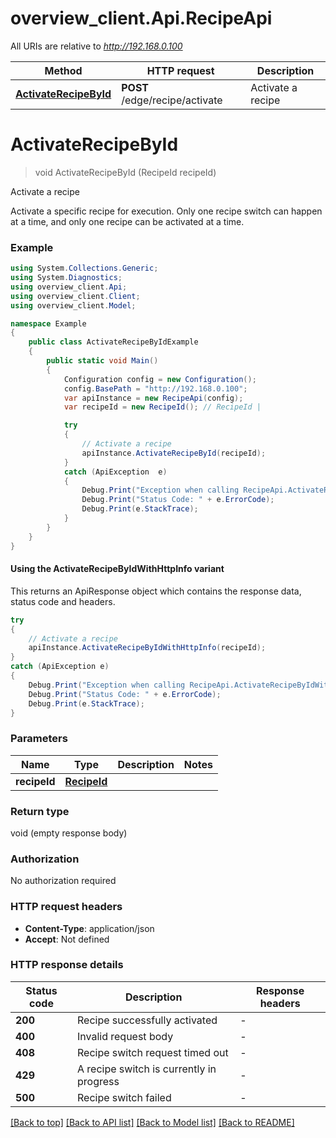 # overview_client.Api.RecipeApi

All URIs are relative to *http://192.168.0.100*

| Method | HTTP request | Description |
|--------|--------------|-------------|
| [**ActivateRecipeById**](RecipeApi.md#activaterecipebyid) | **POST** /edge/recipe/activate | Activate a recipe |

<a id="activaterecipebyid"></a>
# **ActivateRecipeById**
> void ActivateRecipeById (RecipeId recipeId)

Activate a recipe

Activate a specific recipe for execution. Only one recipe switch can happen at a time, and only one recipe can be activated at a time.

### Example
```csharp
using System.Collections.Generic;
using System.Diagnostics;
using overview_client.Api;
using overview_client.Client;
using overview_client.Model;

namespace Example
{
    public class ActivateRecipeByIdExample
    {
        public static void Main()
        {
            Configuration config = new Configuration();
            config.BasePath = "http://192.168.0.100";
            var apiInstance = new RecipeApi(config);
            var recipeId = new RecipeId(); // RecipeId | 

            try
            {
                // Activate a recipe
                apiInstance.ActivateRecipeById(recipeId);
            }
            catch (ApiException  e)
            {
                Debug.Print("Exception when calling RecipeApi.ActivateRecipeById: " + e.Message);
                Debug.Print("Status Code: " + e.ErrorCode);
                Debug.Print(e.StackTrace);
            }
        }
    }
}
```

#### Using the ActivateRecipeByIdWithHttpInfo variant
This returns an ApiResponse object which contains the response data, status code and headers.

```csharp
try
{
    // Activate a recipe
    apiInstance.ActivateRecipeByIdWithHttpInfo(recipeId);
}
catch (ApiException e)
{
    Debug.Print("Exception when calling RecipeApi.ActivateRecipeByIdWithHttpInfo: " + e.Message);
    Debug.Print("Status Code: " + e.ErrorCode);
    Debug.Print(e.StackTrace);
}
```

### Parameters

| Name | Type | Description | Notes |
|------|------|-------------|-------|
| **recipeId** | [**RecipeId**](RecipeId.md) |  |  |

### Return type

void (empty response body)

### Authorization

No authorization required

### HTTP request headers

 - **Content-Type**: application/json
 - **Accept**: Not defined


### HTTP response details
| Status code | Description | Response headers |
|-------------|-------------|------------------|
| **200** | Recipe successfully activated |  -  |
| **400** | Invalid request body |  -  |
| **408** | Recipe switch request timed out |  -  |
| **429** | A recipe switch is currently in progress |  -  |
| **500** | Recipe switch failed |  -  |

[[Back to top]](#) [[Back to API list]](../README.md#documentation-for-api-endpoints) [[Back to Model list]](../README.md#documentation-for-models) [[Back to README]](../README.md)

